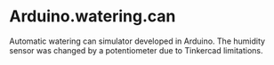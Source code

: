 # Arduino.watering.can
Automatic watering can simulator developed in Arduino. The humidity sensor was changed by a potentiometer due to Tinkercad limitations.
